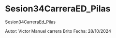 # Sesion34CarreraED_Pilas
Sesion34CarreraEd_Pilas

Autor: Victor Manuel carrera Brito
Fecha: 28/10/2024

